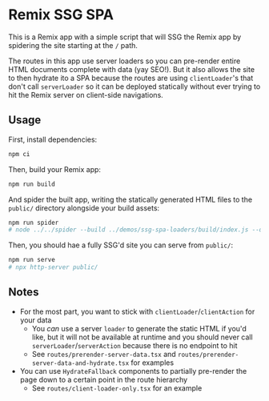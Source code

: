# Remix SSG SPA

This is a Remix app with a simple script that will SSG the Remix app by spidering the site starting at the `/` path.

The routes in this app use server loaders so you can pre-render entire HTML documents complete with data (yay SEO!). But it also allows the site to then hydrate ito a SPA because the routes are using `clientLoader`'s that don't call `serverLoader` so it can be deployed statically without ever trying to hit the Remix server on client-side navigations.

## Usage

First, install dependencies:

```sh
npm ci
```

Then, build your Remix app:

```sh
npm run build
```

And spider the built app, writing the statically generated HTML files to the `public/` directory alongside your build assets:

```sh
npm run spider
# node ../../spider --build ../demos/ssg-spa-loaders/build/index.js --dir public --singleFetch
```

Then, you should hae a fully SSG'd site you can serve from `public/`:

```sh
npm run serve
# npx http-server public/
```

## Notes

- For the most part, you want to stick with `clientLoader`/`clientAction` for your data
  - You _can_ use a server `loader` to generate the static HTML if you'd like, but it will not be available at runtime and you should never call `serverLoader`/`serverAction` because there is no endpoint to hit
  - See `routes/prerender-server-data.tsx` and `routes/prerender-server-data-and-hydrate.tsx` for examples
- You can use `HydrateFallback` components to partially pre-render the page down to a certain point in the route hierarchy
  - See `routes/client-loader-only.tsx` for an example
